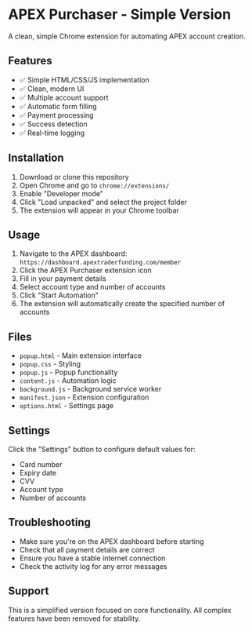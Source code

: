 # APEX Purchaser - Simple Version

A clean, simple Chrome extension for automating APEX account creation.

## Features

- ✅ Simple HTML/CSS/JS implementation
- ✅ Clean, modern UI
- ✅ Multiple account support
- ✅ Automatic form filling
- ✅ Payment processing
- ✅ Success detection
- ✅ Real-time logging

## Installation

1. Download or clone this repository
2. Open Chrome and go to `chrome://extensions/`
3. Enable "Developer mode"
4. Click "Load unpacked" and select the project folder
5. The extension will appear in your Chrome toolbar

## Usage

1. Navigate to the APEX dashboard: `https://dashboard.apextraderfunding.com/member`
2. Click the APEX Purchaser extension icon
3. Fill in your payment details
4. Select account type and number of accounts
5. Click "Start Automation"
6. The extension will automatically create the specified number of accounts

## Files

- `popup.html` - Main extension interface
- `popup.css` - Styling
- `popup.js` - Popup functionality
- `content.js` - Automation logic
- `background.js` - Background service worker
- `manifest.json` - Extension configuration
- `options.html` - Settings page

## Settings

Click the "Settings" button to configure default values for:
- Card number
- Expiry date
- CVV
- Account type
- Number of accounts

## Troubleshooting

- Make sure you're on the APEX dashboard before starting
- Check that all payment details are correct
- Ensure you have a stable internet connection
- Check the activity log for any error messages

## Support

This is a simplified version focused on core functionality. All complex features have been removed for stability.
